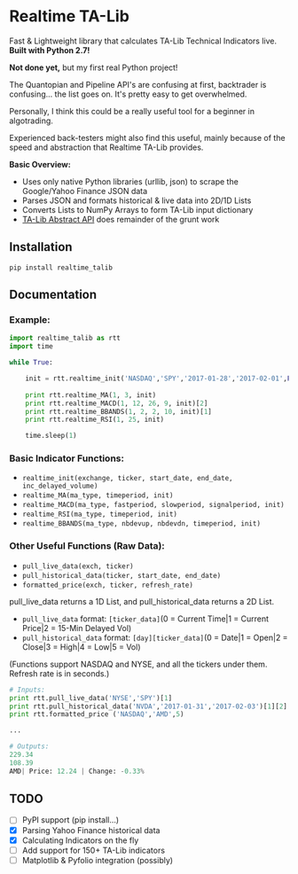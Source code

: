 # Realtime TA-Lib

Fast & Lightweight library that calculates TA-Lib Technical Indicators live. **Built with Python 2.7!**

**Not done yet,** but my first real Python project!

The Quantopian and Pipeline API's are confusing at first, backtrader is confusing... the list goes on.
It's pretty easy to get overwhelmed.

Personally, I think this could be a really useful tool for a beginner in algotrading. 

Experienced back-testers might also find this useful, mainly because of the speed and abstraction that
Realtime TA-Lib provides.

**Basic Overview:**
* Uses only native Python libraries (urllib, json) to scrape the Google/Yahoo Finance JSON data
* Parses JSON and formats historical & live data into 2D/1D Lists
* Converts Lists to NumPy Arrays to form TA-Lib input dictionary
* [TA-Lib Abstract API](https://mrjbq7.github.io/ta-lib/abstract.html) does remainder of the grunt work

## Installation
```
pip install realtime_talib
```

## Documentation

### Example:

```python
import realtime_talib as rtt
import time

while True:

	init = rtt.realtime_init('NASDAQ','SPY','2017-01-28','2017-02-01',False)
	
	print rtt.realtime_MA(1, 3, init)
	print rtt.realtime_MACD(1, 12, 26, 9, init)[2]
	print rtt.realtime_BBANDS(1, 2, 2, 10, init)[1]
	print rtt.realtime_RSI(1, 25, init)

	time.sleep(1)
```

### Basic Indicator Functions:

* `realtime_init(exchange, ticker, start_date, end_date, inc_delayed_volume)`
* `realtime_MA(ma_type, timeperiod, init)`
* `realtime_MACD(ma_type, fastperiod, slowperiod, signalperiod, init)`
* `realtime_RSI(ma_type, timeperiod, init)`
* `realtime_BBANDS(ma_type, nbdevup, nbdevdn, timeperiod, init)`

### Other Useful Functions (Raw Data):

* `pull_live_data(exch, ticker)`
* `pull_historical_data(ticker, start_date, end_date)`
* `formatted_price(exch, ticker, refresh_rate)`

pull_live_data returns a 1D List, and pull_historical_data returns a 2D List.
* `pull_live_data` format: `[ticker_data]`(0 = Current Time|1 = Current Price|2 = 15-Min Delayed Vol)
* `pull_historical_data` format: `[day][ticker_data]`(0 = Date|1 = Open|2 = Close|3 = High|4 = Low|5 = Vol)

(Functions support NASDAQ and NYSE, and all the tickers under them. Refresh rate is in seconds.)

```python
# Inputs:
print rtt.pull_live_data('NYSE','SPY')[1]
print rtt.pull_historical_data('NVDA','2017-01-31','2017-02-03')[1][2] #January 31st, 2017
print rtt.formatted_price ('NASDAQ','AMD',5)

...

# Outputs:
229.34
108.39
AMD| Price: 12.24 | Change: -0.33%
```

## TODO

- [ ] PyPI support (pip install...)
- [x] Parsing Yahoo Finance historical data
- [x] Calculating Indicators on the fly
- [ ] Add support for 150+ TA-Lib indicators
- [ ] Matplotlib & Pyfolio integration (possibly)
